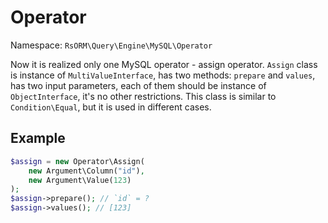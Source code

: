 # Operator

Namespace: `RsORM\Query\Engine\MySQL\Operator`

Now it is realized only one MySQL operator - assign operator. `Assign` class is instance of `MultiValueInterface`, has two methods: `prepare` and `values`, has two input parameters, each of them should be instance of `ObjectInterface`, it's no other restrictions. This class is similar to `Condition\Equal`, but it is used in different cases.

## Example

```php
$assign = new Operator\Assign(
	new Argument\Column("id"),
	new Argument\Value(123)
);
$assign->prepare(); // `id` = ?
$assign->values(); // [123]
```
